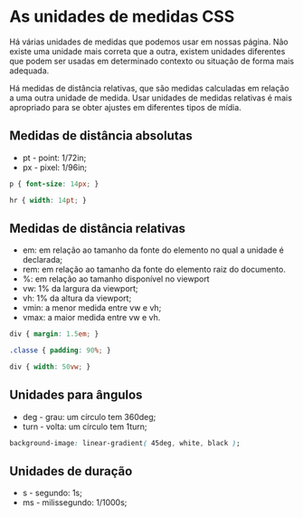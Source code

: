 # As unidades de medidas CSS 

Há várias unidades de medidas que podemos usar em nossas página. Não existe uma unidade mais correta que a outra, existem unidades diferentes que podem ser usadas em determinado contexto ou situação de forma mais adequada.
 
Há medidas de distância relativas, que são medidas calculadas em relação a uma outra unidade de medida. Usar unidades de medidas relativas é mais apropriado para se obter ajustes em diferentes tipos de mídia.

## Medidas de distância absolutas
- pt - point: 1/72in;
- px - pixel: 1/96in;

``` css
p { font-size: 14px; }
```

``` css
hr { width: 14pt; } 
```

## Medidas de distância relativas
- em: em relação ao tamanho da fonte do elemento no qual a unidade é declarada;
- rem: em relação ao tamanho da fonte do elemento raiz do documento.
- %: em relação ao tamanho disponível no viewport
- vw: 1% da largura da viewport;
- vh: 1% da altura da viewport;
- vmin: a menor medida entre vw e vh;
- vmax: a maior medida entre vw e vh.

``` css
div { margin: 1.5em; } 
```

``` css
.classe { padding: 90%; }
```

``` css
div { width: 50vw; }
```

## Unidades para ângulos
- deg - grau: um círculo tem 360deg;
- turn - volta: um círculo tem 1turn;

``` css
background-image: linear-gradient( 45deg, white, black );
```

## Unidades de duração
- s - segundo: 1s;
- ms - milissegundo: 1/1000s;
